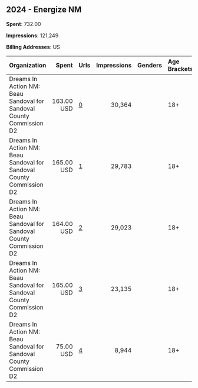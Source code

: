## 2024 - Energize NM 
**Spent**: 732.00

**Impressions**: 121,249

**Billing Addresses**: US

|Organization|Spent|Urls|Impressions|Genders|Age Brackets|Country Codes|
|:---|---:|:---|---:|:---|:---|:---|
|Dreams In Action NM: Beau Sandoval for Sandoval County Commission D2|163.00 USD|[0](https://www.snap.com/political-ads/asset/7b4d1114077305201a20e99fd83c2a98aae085bfcd5fd415d5908628a2dd35f9?mediaType=mp4)|30,364||18+|united states|
|Dreams In Action NM: Beau Sandoval for Sandoval County Commission D2|165.00 USD|[1](https://www.snap.com/political-ads/asset/0280ad93a036e74d17405fc1c7647cd7bdf00c16ca92a0e6b5aa4d937fa9212c?mediaType=mp4)|29,783||18+|united states|
|Dreams In Action NM: Beau Sandoval for Sandoval County Commission D2|164.00 USD|[2](https://www.snap.com/political-ads/asset/820a768f75bbd12c694213ba58b5e25ca5e248170a0885798926308e7e60bbf4?mediaType=mp4)|29,023||18+|united states|
|Dreams In Action NM: Beau Sandoval for Sandoval County Commission D2|165.00 USD|[3](https://www.snap.com/political-ads/asset/bedda7f9916ce12cd062efff6a8de1ab1c3ee9a4421d23eca5d6777ad3b198e4?mediaType=mp4)|23,135||18+|united states|
|Dreams In Action NM: Beau Sandoval for Sandoval County Commission D2|75.00 USD|[4](https://www.snap.com/political-ads/asset/aff6d733491ad5f31dd4a1e3abfd669928711719f9c58e64a6f34b3cc4ec447e?mediaType=mp4)|8,944||18+|united states|
